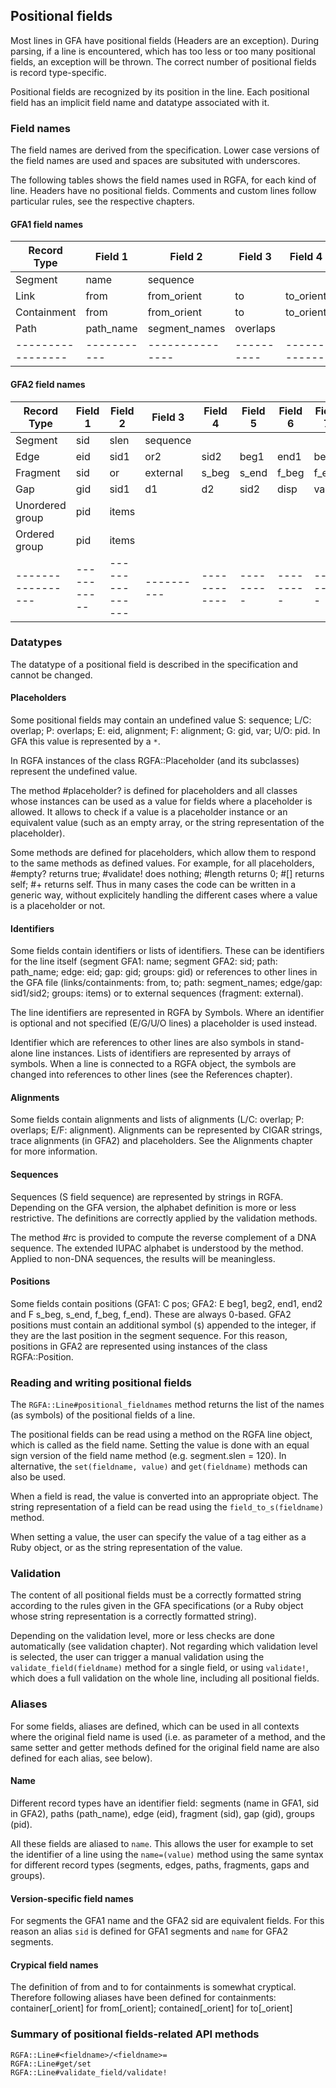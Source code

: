 ## Positional fields

Most lines in GFA have positional fields (Headers are an exception).
During parsing, if a line is encountered, which has too less or too many
positional fields, an exception will be thrown.
The correct number of positional fields is record type-specific.

Positional fields are recognized by its position in the line.
Each positional field has an implicit field name and datatype associated
with it.

### Field names

The field names are derived from the specification. Lower case versions
of the field names are used and spaces are subsituted with underscores.

The following tables shows the field names used in RGFA, for each kind of line.
Headers have no positional fields. Comments and custom lines follow particular
rules, see the respective chapters.

#### GFA1 field names

| Record Type     | Field 1   | Field 2       | Field 3  | Field 4    | Field 5 | Field 6 |
|-----------------|-----------|---------------|----------|------------|---------|---------|
| Segment         | name      | sequence      |          |            |         |         |
| Link            | from      | from_orient   | to       | to_orient  | overlap |         |
| Containment     | from      | from_orient   | to       | to_orient  | pos     | overlap |
| Path            | path_name | segment_names | overlaps |            |         |         |
|-----------------|-----------|---------------|----------|------------|---------|---------|

#### GFA2 field names

| Record Type     | Field 1   | Field 2       | Field 3  | Field 4    | Field 5 | Field 6 | Field 7 | Field 8   | Field 9   |
|-----------------|-----------|---------------|----------|------------|---------|---------|---------|-----------|-----------|
| Segment         | sid       | slen          | sequence |            |         |         |         |           |           |
| Edge            | eid       | sid1          | or2      | sid2       | beg1    | end1    | beg2    | end2      | alignment |
| Fragment        | sid       | or            | external | s_beg      | s_end   | f_beg   | f_end   | alignment |           |
| Gap             | gid       | sid1          | d1       | d2         | sid2    | disp    | var     |           |           |
| Unordered group | pid       | items         |          |            |         |         |         |           |           |
| Ordered group   | pid       | items         |          |            |         |         |         |           |           |
|-----------------|-----------|---------------|----------|------------|---------|---------|---------|-----------|-----------|

### Datatypes

The datatype of a positional field is described in the specification and
cannot be changed.

#### Placeholders

Some positional fields may contain an undefined value S: sequence; L/C:
overlap; P: overlaps; E: eid, alignment; F: alignment; G: gid, var; U/O: pid.
In GFA this value is represented by a ```*```.

In RGFA instances of the class RGFA::Placeholder (and its subclasses) represent
the undefined value.

The method #placeholder? is defined for placeholders and all classes whose
instances can be used as a value for fields where a placeholder is allowed.  It
allows to check if a value is a placeholder instance or an equivalent value
(such as an empty array, or the string representation of the placeholder).

Some methods are defined for placeholders, which allow them to respond to the
same methods as defined values. For example, for all placeholders, #empty?
returns true; #validate! does nothing; #length returns 0; #[] returns self; #+
returns self. Thus in many cases the code can be written in a generic way,
without explicitely handling the different cases where a value is a placeholder
or not.

#### Identifiers

Some fields contain identifiers or lists of identifiers. These can be
identifiers for the line itself (segment GFA1: name; segment GFA2: sid; path:
path_name; edge: eid; gap: gid; groups: gid) or references to other lines in
the GFA file (links/containments: from, to; path: segment_names; edge/gap:
sid1/sid2; groups: items) or to external sequences (fragment: external).

The line identifiers are represented in RGFA by Symbols. Where an identifier
is optional and not specified (E/G/U/O lines) a placeholder is used instead.

Identifier which are references to other lines are also symbols in stand-alone
line instances. Lists of identifiers are represented by arrays of symbols.
When a line is connected to a RGFA object, the symbols are changed into
references to other lines (see the References chapter).

#### Alignments

Some fields contain alignments and lists of alignments (L/C: overlap; P:
overlaps; E/F: alignment). Alignments can be represented by CIGAR strings,
trace alignments (in GFA2) and placeholders. See the Alignments chapter for
more information.

#### Sequences

Sequences (S field sequence) are represented by strings in RGFA.
Depending on the GFA version, the alphabet definition is more or less
restrictive. The definitions are correctly applied by the validation methods.

The method #rc is provided to compute the reverse complement of a DNA sequence.
The extended IUPAC alphabet is understood by the method. Applied to non-DNA
sequences, the results will be meaningless.

#### Positions

Some fields contain positions (GFA1: C pos; GFA2: E beg1, beg2, end1, end2 and
F s_beg, s_end, f_beg, f_end). These are always 0-based. GFA2 positions
must contain an additional symbol (```$```) appended to the integer, if they
are the last position in the segment sequence. For this reason, positions
in GFA2 are represented using instances of the class RGFA::Position.

### Reading and writing positional fields

The ```RGFA::Line#positional_fieldnames``` method returns the list of the names
(as symbols) of the positional fields of a line.

The positional fields can be read using a method on the RGFA line object, which
is called as the field name.  Setting the value is done with an equal sign
version of the field name method (e.g. segment.slen = 120).  In alternative,
the ```set(fieldname, value)``` and ```get(fieldname)``` methods can also be
used.

When a field is read, the value is converted into an appropriate object.  The
string representation of a field can be read using the
```field_to_s(fieldname)``` method.

When setting a value, the user can specify the value of a tag either as a Ruby
object, or as the string representation of the value.

### Validation

The content of all positional fields must be a correctly formatted
string according to the rules given in the GFA specifications (or a Ruby object
whose string representation is a correctly formatted string).

Depending on the validation level, more or less checks are done automatically
(see validation chapter).  Not regarding which validation level is selected,
the user can trigger a manual validation using the
```validate_field(fieldname)``` method for a single field, or using
```validate!```, which does a full validation on the whole line, including all
positional fields.

### Aliases

For some fields, aliases are defined, which can be used in all contexts
where the original field name is used (i.e. as parameter of a method, and
the same setter and getter methods defined for the original field name are
also defined for each alias, see below).

#### Name

Different record types have an identifier field:
segments (name in GFA1, sid in GFA2), paths (path_name), edge (eid),
fragment (sid), gap (gid), groups (pid).

All these fields are aliased to ```name```. This allows the user
for example to set the identifier of a line using the
```name=(value)``` method using the same syntax for different record
types (segments, edges, paths, fragments, gaps and groups).

#### Version-specific field names

For segments the GFA1 name and the GFA2 sid are equivalent
fields. For this reason an alias ```sid``` is defined for GFA1 segments
and ```name``` for GFA2 segments.

#### Crypical field names

The definition of from and to for containments is somewhat cryptical.
Therefore following aliases have been defined for containments:
container[_orient] for from[_orient]; contained[_orient] for to[_orient]

### Summary of positional fields-related API methods

```
RGFA::Line#<fieldname>/<fieldname>=
RGFA::Line#get/set
RGFA::Line#validate_field/validate!
```
